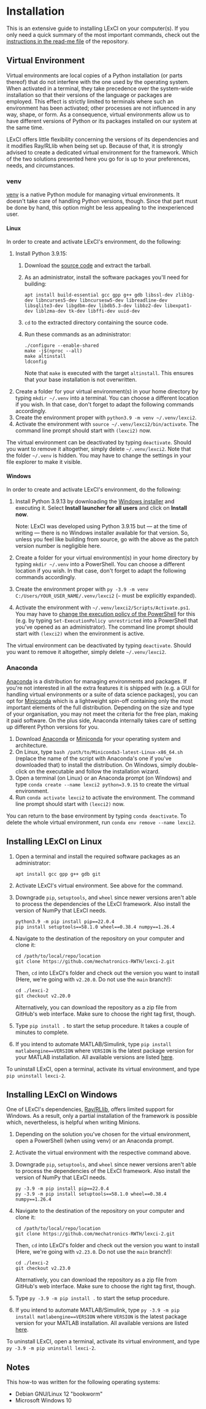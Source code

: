 # Installation

This is an extensive guide to installing LExCI on your computer(s). If you only
need a quick summary of the most important commands, check out the
[instructions in the read-me file](https://github.com/mechatronics-RWTH/lexci-2/blob/main/README.md#installation)
of the repository.


## Virtual Environment

Virtual environments are local copies of a Python installation (or parts
thereof) that do not interfere with the one used by the operating system. When
activated in a terminal, they take precedence over the system-wide installation
so that their versions of the language or packages are employed. This effect is
strictly limited to terminals where such an environment has been activated;
other processes are not influenced in any way, shape, or form. As a consequence,
virtual environments allow us to have different versions of Python or its
packages installed on our system at the same time.

LExCI offers little flexibility concerning the versions of its dependencies and
it modifies Ray/RLlib when being set up. Because of that, it is strongly advised
to create a dedicated virtual environment for the framework. Which of the two
solutions presented here you go for is up to your preferences, needs, and
circumstances.


### venv
[venv](https://docs.python.org/3/library/venv.html) is a native Python module
for managing virtual environments. It doesn't take care of handling Python
versions, though. Since that part must be done by hand, this option might be
less appealing to the inexperienced user.


#### Linux
In order to create and activate LExCI's environment, do the following:
01. Install Python 3.9.15:
    01. Download the
        [source code](https://www.python.org/downloads/release/python-3915/) and
        extract the tarball.
    02. As an administrator, install the software packages you'll need for
        building:

        ```
        apt install build-essential gcc gpp g++ gdb libssl-dev zlib1g-dev libncurses5-dev libncursesw5-dev libreadline-dev libsqlite3-dev libgdbm-dev libdb5.3-dev libbz2-dev libexpat1-dev liblzma-dev tk-dev libffi-dev uuid-dev
        ```

    03. `cd` to the extracted directory containing the source code.
    04. Run these commands as an administrator:
        
        ```
        ./configure --enable-shared
        make -j$(nproc --all)
        make altinstall
        ldconfig
        ```

        Note that `make` is executed with the target `altinstall`. This ensures
        that your base installation is not overwritten.
02. Create a folder for your virtual environment(s) in your home directory by
    typing `mkdir ~/.venv` into a terminal. You can choose a different location
    if you wish. In that case, don't forget to adapt the following commands
    accordingly.
03. Create the environment proper with `python3.9 -m venv ~/.venv/lexci2`.
04. Activate the environment with `source ~/.venv/lexci2/bin/activate`. The
    command line prompt should start with `(lexci2)` now.

The virtual environment can be deactivated by typing `deactivate`. Should you
want to remove it altogether, simply delete `~/.venv/lexci2`. Note that the
folder `~/.venv` is hidden. You may have to change the settings in your file
explorer to make it visible.


#### Windows
In order to create and activate LExCI's environment, do the following:
01. Install Python 3.9.13 by downloading the
    [Windows installer](https://www.python.org/downloads/release/python-3913/)
    and executing it. Select **Install launcher for all users** and click on
    **Install now**.

    Note: LExCI was developed using Python 3.9.15 but — at the time of writing —
    there is no Windows installer available for that version. So, unless you
    feel like building from source, go with the above as the patch version
    number is negligible here.
02. Create a folder for your virtual environment(s) in your home directory by
    typing `mkdir ~/.venv` into a PowerShell. You can choose a different
    location if you wish. In that case, don't forget to adapt the following
    commands accordingly.
03. Create the environment proper with
    `py -3.9 -m venv C:/Users/YOUR_USER_NAME/.venv/lexci2` (`~` must be
    explicitly expanded).
04. Activate the environment with `~/.venv/lexci2/Scripts/Activate.ps1`. You may
    have to
    [change the execution policy of the PowerShell](https://learn.microsoft.com/en-us/powershell/module/microsoft.powershell.security/set-executionpolicy?view=powershell-7.4)
    for this (e.g. by typing `Set-ExecutionPolicy unrestricted` into a
    PowerShell that you've opened as an administrator). The command line prompt
    should start with `(lexci2)` when the environment is active.

The virtual environment can be deactivated by typing `deactivate`. Should you
want to remove it altogether, simply delete `~/.venv/lexci2`.


### Anaconda
[Anaconda](https://www.anaconda.com/download) is a distribution for managing
environments and packages. If you're not interested in all the extra features it
is shipped with (e.g. a GUI for handling virtual environments or a suite of data
science packages), you can opt for
[Miniconda](https://docs.anaconda.com/miniconda/) which is a lightweight
spin-off containing only the most important elements of the full distribution.
Depending on the size and type of your organisation, you may not meet the
criteria for the free plan, making it paid software. On the plus side, Anaconda
internally takes care of setting up different Python versions for you.

01. Download [Anaconda](https://www.anaconda.com/download) or
    [Miniconda](https://docs.anaconda.com/miniconda/) for your operating system
    and architecture.
02. On Linux, type `bash /path/to/Miniconda3-latest-Linux-x86_64.sh` (replace
    the name of the script with Anaconda's one if you've downloaded that) to
    install the distribution. On Windows, simply double-click on the executable
    and follow the installation wizard.
03. Open a terminal (on Linux) or an Anaconda prompt (on Windows) and type
    `conda create --name lexci2 python=3.9.15` to create the virtual
    environment.
04. Run `conda activate lexci2` to activate the environment. The command line
    prompt should start with `(lexci2)` now.

You can return to the base environment by typing `conda deactivate`. To delete
the whole virtual environment, run `conda env remove --name lexci2`.


## Installing LExCI on Linux

01. Open a terminal and install the required software packages as an
    administrator:
    
    ```
    apt install gcc gpp g++ gdb git
    ```

02. Activate LExCI's virtual environment. See above for the command.
03. Downgrade `pip`, `setuptools`, and `wheel` since newer versions aren't able
    to process the dependencies of the LExCI framework. Also install the version
    of NumPy that LExCI needs.

    ```
    python3.9 -m pip install pip==22.0.4
    pip install setuptools==58.1.0 wheel==0.38.4 numpy==1.26.4
    ```

04. Navigate to the destination of the repository on your computer and clone it:

    ```
    cd /path/to/local/repo/location
    git clone https://github.com/mechatronics-RWTH/lexci-2.git
    ```

    Then, `cd` into LExCI's folder and check out the version you want to install
    (Here, we're going with `v2.20.0`. Do not use the `main` branch!):

    ```
    cd ./lexci-2
    git checkout v2.20.0
    ```

    Alternatively, you can download the repository as a zip file from GitHub's
    web interface. Make sure to choose the right tag first, though.
05. Type `pip install .` to start the setup procedure. It takes a couple of
    minutes to complete.
06. If you intend to automate MATLAB/Simulink, type
    `pip install matlabengine==VERSION` where `VERSION` is the latest package
    version for your MATLAB installation. All available versions are listed
    [here](https://pypi.org/project/matlabengine/#history).

To uninstall LExCI, open a terminal, activate its virtual environment, and type
`pip uninstall lexci-2`.


## Installing LExCI on Windows

One of LExCI's dependencies, [Ray/RLlib](https://github.com/ray-project/ray),
offers limited support for Windows. As a result, only a partial installation of
the framework is possible which, nevertheless, is helpful when writing Minions.

01. Depending on the solution you've chosen for the virtual environment, open a
    PowerShell (when using venv) or an Anaconda prompt.
02. Activate the virtual environment with the respective command above.
03. Downgrade `pip`, `setuptools`, and `wheel` since newer versions aren't able
    to process the dependencies of the LExCI framework. Also install the version
    of NumPy that LExCI needs.

    ```
    py -3.9 -m pip install pip==22.0.4
    py -3.9 -m pip install setuptools==58.1.0 wheel==0.38.4 numpy==1.26.4
    ```

04. Navigate to the destination of the repository on your computer and clone it:

    ```
    cd /path/to/local/repo/location
    git clone https://github.com/mechatronics-RWTH/lexci-2.git
    ```

    Then, `cd` into LExCI's folder and check out the version you want to install
    (Here, we're going with `v2.23.0`. Do not use the `main` branch!):

    ```
    cd ./lexci-2
    git checkout v2.23.0
    ```

    Alternatively, you can download the repository as a zip file from GitHub's
    web interface. Make sure to choose the right tag first, though.
05. Type `py -3.9 -m pip install .` to start the setup procedure.
06. If you intend to automate MATLAB/Simulink, type
    `py -3.9 -m pip install matlabengine==VERSION` where `VERSION` is the latest
    package version for your MATLAB installation. All available versions are
    listed [here](https://pypi.org/project/matlabengine/#history).

To uninstall LExCI, open a terminal, activate its virtual environment, and type
`py -3.9 -m pip uninstall lexci-2`.


## Notes

This how-to was written for the following operating systems:
- Debian GNU/Linux 12 "bookworm"
- Microsoft Windows 10
